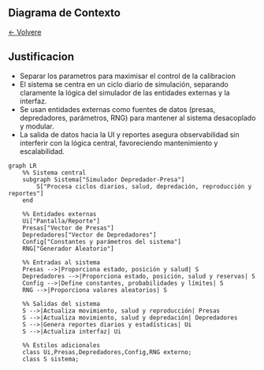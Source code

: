 ## Diagrama de Contexto
[<- Volvere](README.md)

## Justificacion 
- Separar los parametros para maximisar el control de la calibracion 
- El sistema se centra en un ciclo diario de simulación, separando claramente la lógica del simulador de las entidades externas y la interfaz.
- Se usan entidades externas como fuentes de datos (presas, depredadores, parámetros, RNG) para mantener al sistema desacoplado y modular.
- La salida de datos hacia la UI y reportes asegura observabilidad sin interferir con la lógica central, favoreciendo mantenimiento y escalabilidad.


```mermaid
graph LR
    %% Sistema central
    subgraph Sistema["Simulador Depredador-Presa"]
        S["Procesa ciclos diarios, salud, depredación, reproducción y reportes"]
    end

    %% Entidades externas
    Ui["Pantalla/Reporte"]
    Presas["Vector de Presas"]
    Depredadores["Vector de Depredadores"]
    Config["Constantes y parámetros del sistema"]
    RNG["Generador Aleatorio"]

    %% Entradas al sistema
    Presas -->|Proporciona estado, posición y salud| S
    Depredadores -->|Proporciona estado, posición, salud y reservas| S
    Config -->|Define constantes, probabilidades y límites| S
    RNG -->|Proporciona valores aleatorios| S

    %% Salidas del sistema
    S -->|Actualiza movimiento, salud y reproducción| Presas
    S -->|Actualiza movimiento, salud y depredación| Depredadores
    S -->|Genera reportes diarios y estadísticas| Ui
    S -->|Actualiza interfaz| Ui

    %% Estilos adicionales
    class Ui,Presas,Depredadores,Config,RNG externo;
    class S sistema;
